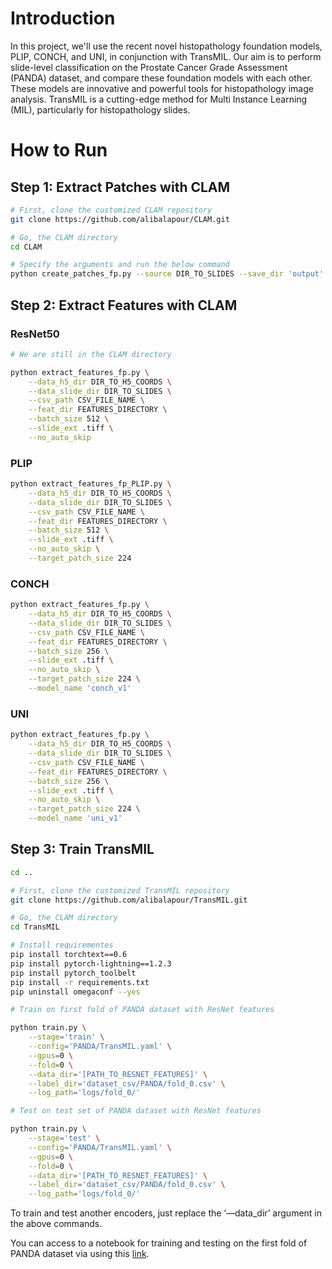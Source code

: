 # Introduction

In this project, we'll use the recent novel histopathology foundation models, PLIP, CONCH, and UNI, in conjunction with TransMIL. Our aim is to perform slide-level classification on the Prostate Cancer Grade Assessment (PANDA) dataset, and compare these foundation models with each other. These models are innovative and powerful tools for histopathology image analysis. TransMIL is a cutting-edge method for Multi Instance Learning (MIL), particularly for histopathology slides.

# How to Run

## Step 1: Extract Patches with CLAM

```bash
# First, clone the customized CLAM repository 
git clone https://github.com/alibalapour/CLAM.git

# Go, the CLAM directory
cd CLAM

# Specify the arguments and run the below command
python create_patches_fp.py --source DIR_TO_SLIDES --save_dir 'output' --patch_size 256 --preset bwh_biopsy.csv --seg --patch --stitch
```

## Step 2: Extract Features with CLAM

### ResNet50

```bash
# We are still in the CLAM directory

python extract_features_fp.py \
	--data_h5_dir DIR_TO_H5_COORDS \
	--data_slide_dir DIR_TO_SLIDES \
	--csv_path CSV_FILE_NAME \
	--feat_dir FEATURES_DIRECTORY \
	--batch_size 512 \
	--slide_ext .tiff \
	--no_auto_skip
```

### PLIP

```bash
python extract_features_fp_PLIP.py \
	--data_h5_dir DIR_TO_H5_COORDS \
	--data_slide_dir DIR_TO_SLIDES \
	--csv_path CSV_FILE_NAME \
	--feat_dir FEATURES_DIRECTORY \
	--batch_size 512 \
	--slide_ext .tiff \
	--no_auto_skip \
	--target_patch_size 224
```

### CONCH

```bash
python extract_features_fp.py \
	--data_h5_dir DIR_TO_H5_COORDS \
	--data_slide_dir DIR_TO_SLIDES \
	--csv_path CSV_FILE_NAME \
	--feat_dir FEATURES_DIRECTORY \
	--batch_size 256 \
	--slide_ext .tiff \
	--no_auto_skip \
	--target_patch_size 224 \
	--model_name 'conch_v1'
```

### UNI

```bash
python extract_features_fp.py \
	--data_h5_dir DIR_TO_H5_COORDS \
	--data_slide_dir DIR_TO_SLIDES \
	--csv_path CSV_FILE_NAME \
	--feat_dir FEATURES_DIRECTORY \
	--batch_size 256 \
	--slide_ext .tiff \
	--no_auto_skip \
	--target_patch_size 224 \
	--model_name 'uni_v1'
```

## Step 3: Train TransMIL

```bash
cd ..

# First, clone the customized TransMIL repository 
git clone https://github.com/alibalapour/TransMIL.git

# Go, the CLAM directory
cd TransMIL

# Install requirementes
pip install torchtext==0.6
pip install pytorch-lightning==1.2.3
pip install pytorch_toolbelt
pip install -r requirements.txt
pip uninstall omegaconf --yes
```

```bash
# Train on first fold of PANDA dataset with ResNet features

python train.py \
    --stage='train' \
    --config='PANDA/TransMIL.yaml' \
    --gpus=0 \
    --fold=0 \
    --data_dir='[PATH_TO_RESNET_FEATURES]' \
    --label_dir='dataset_csv/PANDA/fold_0.csv' \
    --log_path='logs/fold_0/'
```

```bash
# Test on test set of PANDA dataset with ResNet features

python train.py \
    --stage='test' \
    --config='PANDA/TransMIL.yaml' \
    --gpus=0 \
    --fold=0 \
    --data_dir='[PATH_TO_RESNET_FEATURES]' \
    --label_dir='dataset_csv/PANDA/fold_0.csv' \
    --log_path='logs/fold_0/'
```

To train and test another encoders, just replace the ‘—data_dir’ argument in the above commands.

You can access to a notebook for training and testing on the first fold of PANDA dataset via using this [link](https://www.kaggle.com/code/alibalapour/foundation-transmil).
